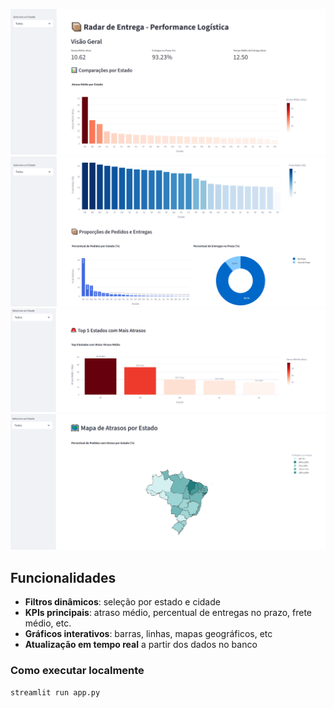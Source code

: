 ![Visão Geral](img/dash01.png)
![Visão Geral](img/dash02.png)
![Visão Geral](img/dash03.png)
![Visão Geral](img/dash04.png)

## Funcionalidades

- **Filtros dinâmicos**: seleção por estado e cidade
- **KPIs principais**: atraso médio, percentual de entregas no prazo, frete médio, etc.
- **Gráficos interativos**: barras, linhas, mapas geográficos, etc
- **Atualização em tempo real** a partir dos dados no banco


### Como executar localmente

```bash
streamlit run app.py
```